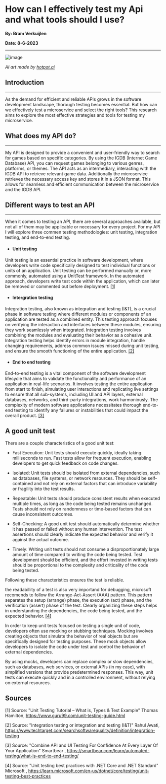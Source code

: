# How can I effectively test my Api and what tools should I use?

**By: Bram Verkuijlen**

**Date: 8-6-2023**
***

![image](https://github.com/BramVerkuijlen/Portfolio-S3/assets/95694367/858033c8-96f4-45bd-80ac-91e3f3ce8f4e)

*AI art made by [hotpot.ai](https://hotpot.ai/art-generator?s=dalle-mini)*

## Introduction
***

As the demand for efficient and reliable APIs grows in the software development landscape, thorough testing becomes essential.
But how can we effectively test a microservice and select the right tools? 
This research aims to explore the most effective strategies and tools for testing my microservice.

## What does my API do?
***
My API is designed to provide a convenient and user-friendly way to search for games based on specific categories. By using the IGDB (Internet Game Database) API, you can request games belonging to various genres, platforms, or themes. The API acts as an intermediary, interacting with the IGDB API to retrieve relevant game data. Additionally the microservice retrieves the necessary access key and stores it in a JSON format. This allows for seamless and efficient communication between the microservice and the IGDB API.

## Different ways to test an API
***
When it comes to testing an API, there are several approaches available, but not all of them may be applicable or necessary for every project.
For my API I will explore three commen testing methodologies: unit testing, integration testing, and end-to-end testing.

+ #### Unit testing
Unit testing is an essential practice in software development, where developers write code specifically designed to test individual functions or units of an application.
Unit testing can be performed manually or, more commonly, automated using a UnitTest framework. In the automated approach, developers write test code within the application, which can later be removed or commented out before deployment. [[1]](https://www.guru99.com/unit-testing-guide.html)

+ #### Intergration testing
Integration testing, also known as integration and testing (I&T), is a crucial phase in software testing where different modules or components of an application are tested as a combined entity. This testing approach focuses on verifying the interaction and interfaces between these modules, ensuring they work seamlessly when integrated. Integration testing involves combining the modules and evaluating their behavior as a cohesive unit. Integration testing helps identify errors in module integration, handle changing requirements, address common issues missed during unit testing, and ensure the smooth functioning of the entire application. [[2]](https://www.techtarget.com/searchsoftwarequality/definition/integration-testing)

+ #### End to end testing

End-to-end testing is a vital component of the software development lifecycle that aims to validate the functionality and performance of an application in real-life scenarios. It involves testing the entire application from start to finish, simulating user interactions and replicating live settings to ensure that all sub-systems, including UI and API layers, external databases, networks, and third-party integrations, work harmoniously. The complexity of modern software applications necessitates thorough end-to-end testing to identify any failures or instabilities that could impact the overall product. [[3]](https://smartbear.com/learn/automated-testing/what-is-end-to-end-testing/)

## A good unit test

There are a couple characteristics of a good unit test:

   + Fast Execution: Unit tests should execute quickly, ideally taking milliseconds to run. Fast tests allow for frequent execution, enabling developers to get quick feedback on code changes.

   +  Isolated: Unit tests should be isolated from external dependencies, such as databases, file systems, or network resources. They should be self-contained and not rely on external factors that can introduce variability or fragility into the test results.

  + Repeatable: Unit tests should produce consistent results when executed multiple times, as long as the code being tested remains unchanged. Tests should not rely on randomness or time-based factors that can cause inconsistent outcomes.

  + Self-Checking: A good unit test should automatically determine whether it has passed or failed without any human intervention. The test assertions should clearly indicate the expected behavior and verify it against the actual outcome.

  + Timely: Writing unit tests should not consume a disproportionately large amount of time compared to writing the code being tested. Test development should be efficient, and the effort invested in writing tests should be proportional to the complexity and criticality of the code being tested.
  
Following these characteristics ensures the test is reliable.

the readabillity of a test is also very importand for debugging, microsoft recomends to follow the Arrange-Act-Assert (AAA) pattern. This pattern separates the setup (arrange) phase, the execution (act) phase, and the verification (assert) phase of the test. Clearly organizing these steps helps in understanding the dependencies, the code being tested, and the expected behavior. [[4]](https://learn.microsoft.com/en-us/dotnet/core/testing/unit-testing-best-practices)

In order to keep unit tests focused on testing a single unit of code, developers often use mocking or stubbing techniques. Mocking involves creating objects that simulate the behavior of real objects but are specifically designed for testing purposes. These mock objects allow developers to isolate the code under test and control the behavior of external dependencies.

By using mocks, developers can replace complex or slow dependencies, such as databases, web services, or external APIs (in my case), with simplified versions that provide predetermined responses. This way, unit tests can execute quickly and in a controlled environment, without relying on external resources.

## Sources

[1] Source: "Unit Testing Tutorial – What is, Types & Test Example" Thomas Hamilton, https://www.guru99.com/unit-testing-guide.html

[2] Source: "Integration testing or integration and testing (I&T)" Rahul Awati, https://www.techtarget.com/searchsoftwarequality/definition/integration-testing

[3] Source: "Combine API and UI Testing For Confidence At Every Layer Of Your Application" Smartbear , https://smartbear.com/learn/automated-testing/what-is-end-to-end-testing/

[4] Source: "Unit testing best practices with .NET Core and .NET Standard" Microsoft , https://learn.microsoft.com/en-us/dotnet/core/testing/unit-testing-best-practices
